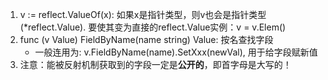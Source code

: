 1. v := reflect.ValueOf(x): 如果x是指针类型，则v也会是指针类型(*reflect.Value).
   要使其变为直接的reflect.Value实例：v = v.Elem()
2. func (v Value) FieldByName(name string) Value: 按名查找字段
    - 一般连用为: v.FieldByName(name).SetXxx(newVal), 用于给字段赋新值
3. 注意：能被反射机制获取到的字段一定是**公开的**，即首字母是大写的！